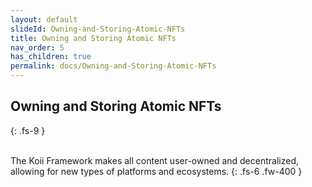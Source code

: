 ```yaml
---
layout: default
slideId: Owning-and-Storing-Atomic-NFTs
title: Owning and Storing Atomic NFTs
nav_order: 5
has_children: true
permalink: docs/Owning-and-Storing-Atomic-NFTs
---
```


## Owning and Storing Atomic NFTs
{: .fs-9 }

<br>
The Koii Framework makes all content user-owned and decentralized, allowing for new types of platforms and ecosystems.
{: .fs-6 .fw-400 }

